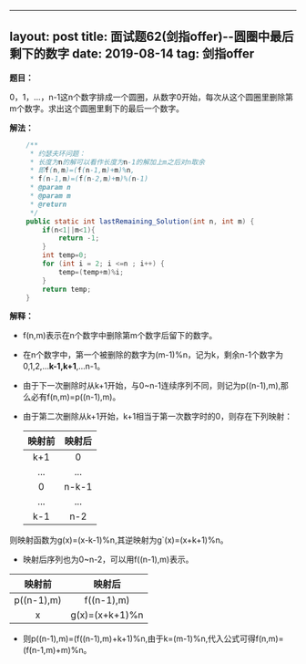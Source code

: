 
---
layout: post
title: 面试题62(剑指offer)--圆圈中最后剩下的数字
date: 2019-08-14 
tag: 剑指offer
---

**题目：**

0，1，...，n-1这n个数字排成一个圆圈，从数字0开始，每次从这个圆圈里删除第m个数字。求出这个圆圈里剩下的最后一个数字。

**解法：** 

```java
	/**
     * 约瑟夫环问题：
     * 长度为n的解可以看作长度为n-1的解加上m之后对n取余
     * 即f(n,m)=(f(n-1,m)+m)%n,
     * f(n-1,m)=(f(n-2,m)+m)%(n-1)
     * @param n
     * @param m
     * @return
     */
    public static int lastRemaining_Solution(int n, int m) {
        if(n<1||m<1){
            return -1;
        }
        int temp=0;
        for (int i = 2; i <=n ; i++) {
            temp=(temp+m)%i;
        }
        return temp;
    }
```

**解释：**

- f(n,m)表示在n个数字中删除第m个数字后留下的数字。

- 在n个数字中，第一个被删除的数字为(m-1)%n，记为k，剩余n-1个数字为0,1,2,...**k-1,k+1**,...n-1。

- 由于下一次删除时从k+1开始，与0~n-1连续序列不同，则记为p((n-1),m),那么必有f(n,m)=p((n-1),m)。

- 由于第二次删除从k+1开始，k+1相当于第一次数字时的0，则存在下列映射：

  | 映射前 | 映射后 |
  | :----: | :----: |
  |  k+1   |   0    |
  |  ...   |  ...   |
  |   0    | n-k-1  |
  |  ...   |  ...   |
  |  k-1   |  n-2   |

  

则映射函数为g(x)=(x-k-1)%n,其逆映射为g`(x)=(x+k+1)%n。

- 映射后序列也为0~n-2，可以用f((n-1),m)表示。

|   映射前   |     映射后     |
| :--------: | :------------: |
| p((n-1),m) |   f((n-1),m)   |
|     x      | g(x)=(x+k+1)%n |

- 则p((n-1),m)=(f((n-1),m)+k+1)%n,由于k=(m-1)%n,代入公式可得f(n,m)=(f(n-1,m)+m)%n。